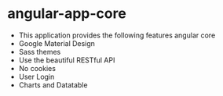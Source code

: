 # angular-app-core
- This application provides the following features angular core
- Google Material Design
- Sass themes
- Use the beautiful RESTful API
- No cookies
- User Login
- Charts and Datatable

